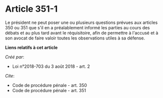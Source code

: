 # Article 351-1

Le président ne peut poser une ou plusieurs questions prévues aux articles 350 ou 351 que s'il en a préalablement informé les
parties au cours des débats et au plus tard avant le réquisitoire, afin de permettre à l'accusé et à son avocat de faire
valoir toutes les observations utiles à sa défense.

**Liens relatifs à cet article**

_Créé par_:

  - Loi n°2018-703 du 3 août 2018 - art. 2

_Cite_:

  - Code de procédure pénale - art. 350
  - Code de procédure pénale - art. 351
